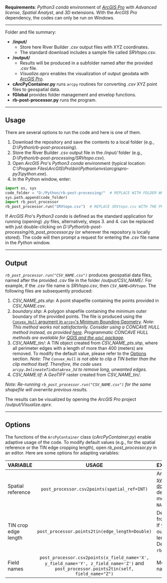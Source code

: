 **Requirements**: *Python3 conda* environment of [*ArcGIS Pro*](https://www.esri.com/en-us/arcgis/products/arcgis-pro/resources) with *Advanced license*, *Spatial Analyst*, and *3D* extensions. With the *ArcGIS Pro* dependency, the codes can only be run on Windows.

***

Folder and file summary:

 - **/input/**
	 + Store here River Builder *.csv* output files with XYZ coordinates.
	 + The standard download includes a sample file called *SRVtopo.csv*.
 - **/output/**
	 + Results will be produced in a subfolder named after the provided *.csv* file.
	 + *Visualize.aprx* enables the visualization of output geodata with [*ArcGIS Pro*](https://www.esri.com/en-us/arcgis/products/arcgis-pro/resources).
 - **cArcPyContainer.py** runs `arcpy` routines for converting *.csv* XYZ point files to geospatial data.
 - **fGlobal** provides folder management and envelop functions.
 - **rb-post-processor.py** runs the program.


***


## Usage
There are several options to run the code and here is one of them.

1. Download the repository and save the contents to a local folder (e.g., *D:\Python\rb-post-processing*).
2. Store the River Builder *.csv* output file in the */input/* folder (e.g., *D:\Python\rb-post-processing/SRVtopo.csv*).
3. Open *ArcGIS Pro*'s *Python3 conda* environment (typical location: *C:\Program Files\ArcGIS\Pro\bin\Python\envs\arcgispro-py3\python.exe*).
4. In the Python window, enter:

``` python
import os, sys
code_folder = "D:/Python/rb-post-processing/"  # REPLACE WITH FOLDER WHERE THIS REPOSITORY IS STORED
sys.path.append(code_folder)
import rb_post_processor
rb_post_processor.run("SRVtopo.csv")  # REPLACE SRVtopo.csv WITH THE PROVIDED .CSV FILE NAME
```

If *ArcGIS Pro*'s *Python3 conda* is defined as the standard application for running (opening) *.py* files, alternatively, steps 3. and 4. can be replaced with just double-clicking on *D:\Python\rb-post-processing/rb_post_processor.py* (or wherever the repository is locally stored). The code will then prompt a request for entering the *.csv* file name in the *Python* window.

***

## Output

*`rb_post_processor.run("CSV_NAME.csv")`* produces geospatial data files, named after the provided *.csv* file in the folder */output/CSV_NAME/*. For example, if the *.csv* file name is *SRVtopo.csv*, then *`CSV_NAME=SRVtopo`*. The following files are subsequently produced:

1. *CSV_NAME_pts.shp*: A point shapefile containing the points provided in *CSV_NAME.csv*.
2. *boundary.shp*: A polygon shapefile containing the minimum outer boundary of the provided points. The file is produced using the [`Convex_Hull` argument in `arcpy`'s Minimum Bounding Geometry](https://pro.arcgis.com/en/pro-app/tool-reference/data-management/minimum-bounding-geometry.htm). *Note: This method works not satisfactorily. Consider using a CONCAVE HULL method instead, as provided [here](https://community.esri.com/blogs/richard_fairhurst/2015/06/11/bruce-harolds-concave-hull-estimator-tool-enhanced). Programmatic CONCAVE HULL methods are available for [QGIS and the `gdal` package](https://docs.qgis.org/3.4/de/docs/user_manual/processing_algs/qgis/vectorgeometry.html#concave-hull-alpha-shapes).*
3. *CSV_NAME_tin/*: A TIN object created from *CSV_NAME_pts.shp*, where all perimeter edges with a length of more than 400 (meters) are removed. To modify the default value, please refer to the [Options](#Options) section. *Note: The `Convex_Hull` is not able to clip a TIN better than the clip method itself. Therefore, the code uses `arcpy.DelineateTinDataArea_3d` to remove long, unwanted edges.*
5. *CSV_NAME.tif*: A *GeoTIFF* raster created from *CSV_NAME_tin/*.

*Note: Re-running `rb_post_processor.run("CSV_NAME.csv")` for the same shapefile will overwrite previous results.*

The results can be visualized by opening the *ArcGIS Pro* project */output/Visualize.aprx*.

***

## Options
The functions of the `ArcPyContainer` class (*cArcPyContainer.py*) enable adaptive usage of the code. To modify default values (e.g., for the spatial reference or the TIN edge cropping length), open *rb_post_processor.py* in an editor. Here are some options for adapting variables:

|VARIABLE| USAGE| EXPLANATION |
|:-------|:----:|:------------|
|Spatial reference|`post_processor.csv2points(spatial_ref=INT)`| An *Integer* number of a [projected coordinate system](http://desktop.arcgis.com/en/arcmap/10.3/guide-books/map-projections/about-projected-coordinate-systems.htm). Use the *WKID* number listed in this [PDF document](http://desktop.arcgis.com/en/arcmap/10.3/guide-books/map-projections/pdf/projected_coordinate_systems.pdf) to set the `spatial_ref` variable. The default value is `spatial_ref=26942` (i.e., the metric `NAD_1983_StatePlane_California_II_FIPS_0402`).|
|TIN crop edge length|`post_processor.points2tin(edge_length=Double)`| Define the edge lengths that will be deleted from the TIN. The default value is 400 (meters). If you are unsure which value to use, open the output TIN in *ArcGIS Pro* and measure the lengths of edges you want to keep or delete. Define the desired threshold value and re-run `rb_post_processor.run("CSV_NAME.csv")`.|
|Field names|`post_processor.csv2points(x_field_name='X', y_field_name='Y', z_field_name='Z')` and `post_processor.points2tin(self, field_name="Z")`| Modify the field names according to the column names of *CSV_NAME.csv*.|




